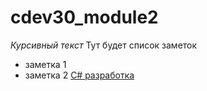 # cdev30_module2
*Курсивный текст*
Тут будет список заметок
* заметка 1
* заметка 2
[C# разработка](https://www.youtube.com/watch?v=CVsbTCdTyAM)
